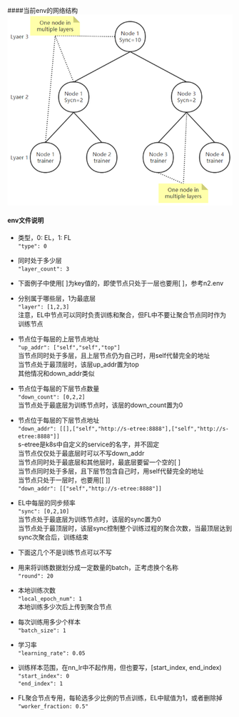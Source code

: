 ####当前env的网络结构
![网络结构](../default_network.png)

#### env文件说明
- 类型，0: EL，1: FL  
```"type": 0```
- 同时处于多少层  
```"layer_count": 3```

- 下面例子中使用[ ]为key值的，即使节点只处于一层也要用[ ]，参考n2.env
  
- 分别属于哪些层，1为最底层  
```"layer": [1,2,3]```  
注意，EL中节点可以同时负责训练和聚合，但FL中不要让聚合节点同时作为训练节点
- 节点位于每层的上层节点地址  
```"up_addr": ["self","self","top"]```  
当节点同时处于多层，且上层节点仍为自己时，用self代替完全的地址  
当节点处于最顶层时，该层up_addr置为top  
其他情况和down_addr类似
- 节点位于每层的下层节点数量  
```"down_count": [0,2,2]```  
当节点处于最底层为训练节点时，该层的down_count置为0  
- 节点位于每层的下层节点地址  
```"down_addr": [[],["self","http://s-etree:8888"],["self","http://s-etree:8888"]]```  
s-etree是k8s中自定义的service的名字，并不固定  
当节点仅仅处于最底层时可以不写down_addr  
当节点同时处于最底层和其他层时，最底层要留一个空的[ ]  
当节点同时处于多层，且下层节包含自己时，用self代替完全的地址  
当节点只处于一层时，也要用[[ ]]  
```"down_addr": [["self","http://s-etree:8888"]]```  
- EL中每层的同步频率  
```"sync": [0,2,10]```  
当节点处于最底层为训练节点时，该层的sync置为0  
当节点处于最顶层时，该层sync控制整个训练过程的聚合次数，当最顶层达到sync次聚合后，训练结束  

- 下面这几个不是训练节点可以不写  
- 用来将训练数据划分成一定数量的batch，正考虑换个名称  
```"round": 20```
- 本地训练次数  
```"local_epoch_num": 1```  
本地训练多少次后上传到聚合节点
- 每次训练用多少个样本  
```"batch_size": 1```
- 学习率  
```"learning_rate": 0.05```
- 训练样本范围，在nn_lr中不起作用，但也要写，[start_index, end_index)  
```"start_index": 0```  
```"end_index": 1```

- FL聚合节点专用，每轮选多少比例的节点训练，EL中赋值为1，或者删除掉  
```"worker_fraction: 0.5"```